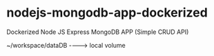 # nodejs-mongodb-app-dockerized
Dockerized Node JS Express MongoDB APP (Simple CRUD API)

~/workspace/dataDB ----> local volume 
